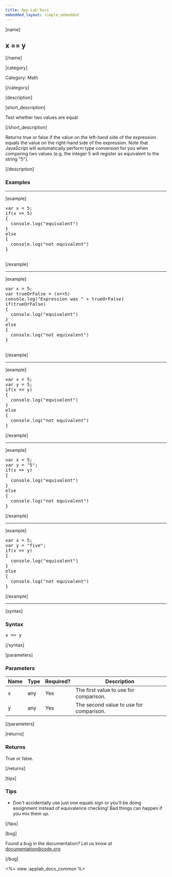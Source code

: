```yaml
---
title: App Lab Docs
embedded_layout: simple_embedded
---
```


[name]

## x == y

[/name]


[category]

Category: Math

[/category]

[description]

[short_description]

Test whether two values are equal

[/short_description]

Returns true or false if the value on the left-hand side of the expression equals the value on the right-hand side of the expression.  Note that JavaScript will automatically perform type conversion for you when comparing two values (e.g. the integer 5 will register as equivalent to the string "5").

[/description]

### Examples
____________________________________________________

[example]

<pre>
var x = 5;
if(x == 5)
{
  console.log("equivalent")
}
else
{
  console.log("not equivalent")
}

</pre>

[/example]

____________________________________________________

[example]

<pre>
var x = 5;
var trueOrFalse = (x==5)
console.log("Expression was " + trueOrFalse)
if(trueOrFalse)
{
  console.log("equivalent")
}
else
{
  console.log("not equivalent")
}

</pre>

[/example]

____________________________________________________
[example]

<pre>
var x = 5;
var y = 5;
if(x == y)
{
  console.log("equivalent")
}
else
{
  console.log("not equivalent")
}
</pre>

[/example]

____________________________________________________
[example]

<pre>
var x = 5;
var y = "5";
if(x == y)
{
  console.log("equivalent")
}
else
{
  console.log("not equivalent")
}
</pre>

[/example]

____________________________________________________
[example]

<pre>
var x = 5;
var y = "five";
if(x == y)
{
  console.log("equivalent")
}
else
{
  console.log("not equivalent")
}
</pre>

[/example]

____________________________________________________

[syntax]

### Syntax
<pre>
x == y
</pre>

[/syntax]

[parameters]

### Parameters

| Name  | Type | Required? | Description |
|-----------------|------|-----------|-------------|
| x | any | Yes | The first value to use for comparison.  |
| y | any | Yes | The second value to use for comparison.  |

[/parameters]

[returns]

### Returns
True or false.

[/returns]

[tips]

### Tips
- Don't accidentally use just one equals sign or you'll be doing assignment instead of equivalence checking!  Bad things can happen if you mix them up.


[/tips]

[bug]

Found a bug in the documentation? Let us know at documentation@code.org

[/bug]

<%= view :applab_docs_common %>
